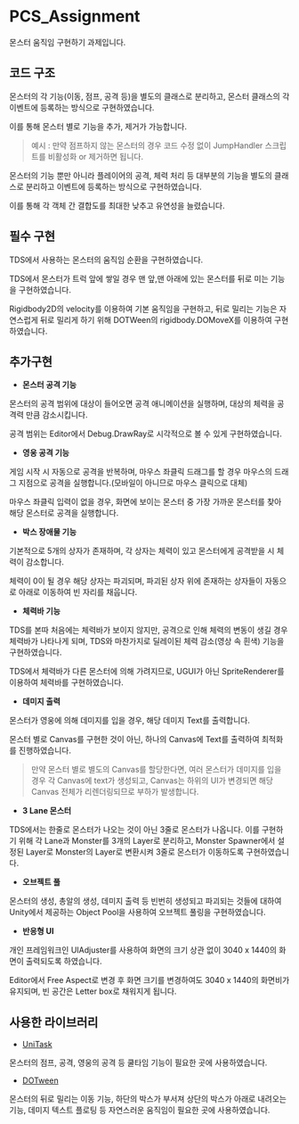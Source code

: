 # PCS_Assignment
몬스터 움직임 구현하기 과제입니다.

코드 구조
---
몬스터의 각 기능(이동, 점프, 공격 등)을 별도의 클래스로 분리하고, 몬스터 클래스의 각 이벤트에 등록하는 방식으로 구현하였습니다.

이를 통해 몬스터 별로 기능을 추가, 제거가 가능합니다.

> 예시 : 만약 점프하지 않는 몬스터의 경우 코드 수정 없이 JumpHandler 스크립트를 비활성화 or 제거하면 됩니다.

몬스터의 기능 뿐만 아니라 플레이어의 공격, 체력 처리 등 대부분의 기능을 별도의 클래스로 분리하고 이벤트에 등록하는 방식으로 구현하였습니다.

이를 통해 각 객체 간 결합도를 최대한 낮추고 유연성을 늘렸습니다.

필수 구현
---
TDS에서 사용하는 몬스터의 움직임 순환을 구현하였습니다.

TDS에서 몬스터가 트럭 앞에 쌓일 경우 맨 앞,맨 아래에 있는 몬스터를 뒤로 미는 기능을 구현하였습니다.

Rigidbody2D의 velocity를 이용하여 기본 움직임을 구현하고, 뒤로 밀리는 기능은 자연스럽게 뒤로 밀리게 하기 위해 DOTWeen의 rigidbody.DOMoveX를 이용하여 구현하였습니다.

추가구현
---
+ **몬스터 공격 기능**
  
몬스터의 공격 범위에 대상이 들어오면 공격 애니메이션을 실행하며, 대상의 체력을 공격력 만큼 감소시킵니다.

공격 범위는 Editor에서 Debug.DrawRay로 시각적으로 볼 수 있게 구현하였습니다.

+ **영웅 공격 기능**
  
게임 시작 시 자동으로 공격을 반복하며, 마우스 좌클릭 드래그를 할 경우 마우스의 드래그 지점으로 공격을 실행합니다.(모바일이 아니므로 마우스 클릭으로 대체)

마우스 좌클릭 입력이 없을 경우, 화면에 보이는 몬스터 중 가장 가까운 몬스터를 찾아 해당 몬스터로 공격을 실행합니다.

+ **박스 장애물 기능**
  
기본적으로 5개의 상자가 존재하며, 각 상자는 체력이 있고 몬스터에게 공격받을 시 체력이 감소합니다.

체력이 0이 될 경우 해당 상자는 파괴되며, 파괴된 상자 위에 존재하는 상자들이 자동으로 아래로 이동하여 빈 자리를 채웁니다.

+ **체력바 기능**
  
TDS를 본따 처음에는 체력바가 보이지 않지만, 공격으로 인해 체력의 변동이 생길 경우 체력바가 나타나게 되며, TDS와 마찬가지로 딜레이된 체력 감소(영상 속 흰색) 기능을 구현하였습니다.

TDS에서 체력바가 다른 몬스터에 의해 가려지므로, UGUI가 아닌 SpriteRenderer를 이용하여 체력바를 구현하였습니다.

+ **데미지 출력**

몬스터가 영웅에 의해 데미지를 입을 경우, 해당 데미지 Text를 출력합니다.

몬스터 별로 Canvas를 구현한 것이 아닌, 하나의 Canvas에 Text를 출력하여 최적화를 진행하였습니다.

> 만약 몬스터 별로 별도의 Canvas를 할당한다면, 여러 몬스터가 데미지를 입을 경우 각 Canvas에 text가 생성되고, Canvas는 하위의 UI가 변경되면 해당 Canvas 전체가 리렌더링되므로 부하가 발생합니다.

+ **3 Lane 몬스터**
  
TDS에서는 한줄로 몬스터가 나오는 것이 아닌 3줄로 몬스터가 나옵니다. 이를 구현하기 위해 각 Lane과 Monster를 3개의 Layer로 분리하고,
Monster Spawner에서 설정된 Layer로 Monster의 Layer로 변환시켜 3줄로 몬스터가 이동하도록 구현하였습니다.

+ **오브젝트 풀**

몬스터의 생성, 총알의 생성, 데미지 출력 등 빈번히 생성되고 파괴되는 것들에 대하여 Unity에서 제공하는 Object Pool을 사용하여 오브젝트 풀링을 구현하였습니다.

+ **반응형 UI**
  
개인 프레임워크인 UIAdjuster를 사용하여 화면의 크기 상관 없이 3040 x 1440의 화면이 출력되도록 하였습니다.

Editor에서 Free Aspect로 변경 후 화면 크기를 변경하여도 3040 x 1440의 화면비가 유지되며, 빈 공간은 Letter box로 채워지게 됩니다.


사용한 라이브러리
---

+ [UniTask](https://github.com/Cysharp/UniTask)

몬스터의 점프, 공격, 영웅의 공격 등 쿨타임 기능이 필요한 곳에 사용하였습니다.

+ [DOTween](https://dotween.demigiant.com/)

몬스터의 뒤로 밀리는 이동 기능, 하단의 박스가 부서져 상단의 박스가 아래로 내려오는 기능, 데미지 텍스트 플로팅 등 자연스러운 움직임이 필요한 곳에 사용하였습니다.
